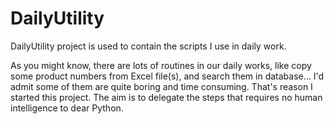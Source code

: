# DailyUtility
DailyUtility project is used to contain the scripts I use in daily work.

As you might know, there are lots of routines in our daily works, like copy some product numbers from Excel file(s), and search them in database... I'd admit some of them are quite boring and time consuming. That's reason I started this project. The aim is to delegate the steps that requires no human intelligence to dear Python.

